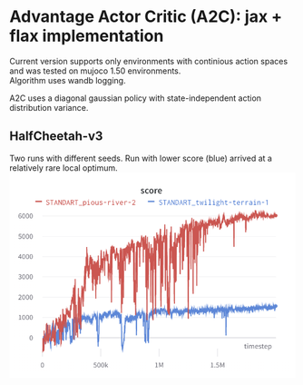 # Advantage Actor Critic (A2C): jax + flax implementation

Current version supports only environments with continious action spaces and was tested on mujoco 1.50 environments.  
Algorithm uses wandb logging.   

A2C uses a diagonal gaussian policy with state-independent action distribution variance.

## HalfCheetah-v3
Two runs with different seeds. Run with lower score (blue) arrived at a relatively rare local optimum.
![Getting Started](./images/img0.png)
